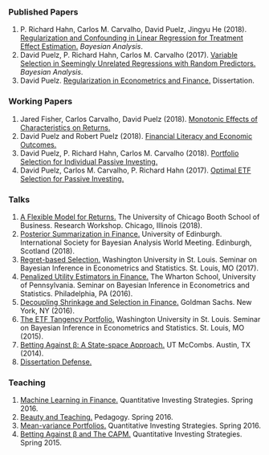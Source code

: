 ### Published Papers

1. P. Richard Hahn, Carlos M. Carvalho, David Puelz, Jingyu He (2018). [Regularization and Confounding in Linear Regression for Treatment Effect Estimation.](https://projecteuclid.org/euclid.ba/1484103680) _Bayesian Analysis_.
2. David Puelz, P. Richard Hahn, Carlos M. Carvalho (2017). [Variable Selection in Seemingly Unrelated Regressions with Random Predictors.](https://projecteuclid.org/euclid.ba/1488855633#abstract) _Bayesian Analysis_.
3. David Puelz.  [Regularization in Econometrics and Finance.](https://catalog.lib.utexas.edu/record=b9541996~S29)  Dissertation.

### Working Papers

1. Jared Fisher, Carlos Carvalho, David Puelz (2018).  [Monotonic Effects of Characteristics on Returns.](https://papers.ssrn.com/sol3/papers.cfm?abstract_id=3212934)
2. David Puelz and Robert Puelz (2018).  [Financial Literacy and Economic Outcomes.](https://papers.ssrn.com/sol3/papers.cfm?abstract_id=3302978)
3. David Puelz, P. Richard Hahn, Carlos M. Carvalho (2018). [Portfolio Selection for Individual Passive Investing.](PortfolioPaper.pdf)
4. David Puelz, Carlos M. Carvalho, P. Richard Hahn (2017). [Optimal ETF Selection for Passive Investing.](https://arxiv.org/pdf/1510.03385v1.pdf)

### Talks

1. [A Flexible Model for Returns.](RPWorkshop.pdf) The University of Chicago Booth School of Business. Research Workshop. Chicago, Illinois (2018).  
2. [Posterior Summarization in Finance.](ISBA2018.pdf) University of Edinburgh. International Society for Bayesian Analysis World Meeting. Edinburgh, Scotland (2018).
3. [Regret-based Selection.](SBIES2017.pdf) Washington University in St. Louis. Seminar on Bayesian Inference in Econometrics and Statistics. St. Louis, MO (2017).
4. [Penalized Utility Estimators in Finance.](SBIES2016.pdf) The Wharton School, University of Pennsylvania. Seminar on Bayesian Inference in Econometrics and Statistics. Philadelphia, PA (2016).
5. [Decoupling Shrinkage and Selection in Finance.](GSFeb2016.pdf) Goldman Sachs. New York, NY (2016).
6. [The ETF Tangency Portfolio.](SBIESPresentation.pdf) Washington University in St. Louis. Seminar on Bayesian Inference in Econometrics and Statistics. St. Louis, MO (2015).
7. [Betting Against β: A State-space Approach.](TimeSeriesBABPresentation.pdf) UT McCombs. Austin, TX (2014).
8. [Dissertation Defense.](defense.pdf)


### Teaching

1. [Machine Learning in Finance.](MLLecture.pdf) Quantitative Investing Strategies. Spring 2016.
2. [Beauty and Teaching.](BeautyandTeaching.pdf) Pedagogy. Spring 2016.
3. [Mean-variance Portfolios.](DavidZackQuantPortfolio.pdf) Quantitative Investing Strategies. Spring 2016.
4. [Betting Against β and The CAPM.](InvestmentStrategiesBABlecture.pdf) Quantitative Investing Strategies. Spring 2015.

